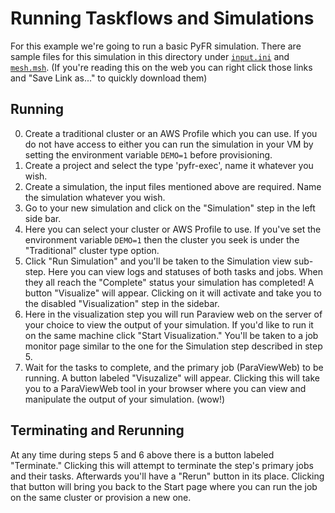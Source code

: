 # Running Taskflows and Simulations

For this example we're going to run a basic PyFR simulation. There are sample files for this simulation in this directory under [`input.ini`](https://raw.githubusercontent.com/Kitware/HPCCloud/docs/docs/usage/input.ini) and [`mesh.msh`](https://raw.githubusercontent.com/Kitware/HPCCloud/docs/docs/usage/mesh.msh). (If you're reading this on the web you can right click those links and "Save Link as..." to quickly download them) 

## Running

0. Create a traditional cluster or an AWS Profile which you can use. If you do not have access to either you can run the simulation in your VM by setting the environment variable `DEMO=1` before provisioning.
1. Create a project and select the type 'pyfr-exec', name it whatever you wish. 
2. Create a simulation, the input files mentioned above are required. Name the simulation whatever you wish.
3. Go to your new simulation and click on the "Simulation" step in the left side bar.
4. Here you can select your cluster or AWS Profile to use. If you've set the environment variable `DEMO=1` then the cluster you seek is under the "Traditional" cluster type option.
5. Click "Run Simulation" and you'll be taken to the Simulation view sub-step. Here you can view logs and statuses of both tasks and jobs. When they all reach the "Complete" status your simulation has completed! A button "Visualize" will appear. Clicking on it will activate and take you to the disabled "Visualization" step in the sidebar.
6. Here in the visualization step you will run Paraview web on the server of your choice to view the output of your simulation. If you'd like to run it on the same machine click "Start Visualization." You'll be taken to a job monitor page similar to the one for the Simulation step described in step 5.
7. Wait for the tasks to complete, and the primary job (ParaViewWeb) to be running. A button labeled "Visuzalize" will appear. Clicking this will take you to a ParaViewWeb tool in your browser where you can view and manipulate the output of your simulation. (wow!)

## Terminating and Rerunning

At any time during steps 5 and 6 above there is a button labeled "Terminate." Clicking this will attempt to terminate the step's primary jobs and their tasks. Afterwards you'll have a "Rerun" button in its place. Clicking that button will bring you back to the Start page where you can run the job on the same cluster or provision a new one.
